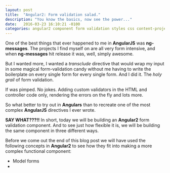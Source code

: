 ```yaml
---
layout: post
title:  "Angular2: Form validation salad."
description: "You know the basics, now see the power..."
date:   2016-03-23 16:10:21 -0100
categories: angular2 component form validation styles css content-projection transclude
---
```


One of the best things that ever happened to me in **AngularJS** was **ng-messages**. The projects I find myself on
are all very form intensive, and when **ng-messages** hit release it was, well, simply awesome. 

But I wanted more, I wanted a *transclude* directive that would wrap my input in some magical form-validation candy
without me having to write the boilerplate on every single form for every single form. And I did it. The *holy grail*
of form validation. 

If was pimped. No jokes. Adding custom validators in the HTML and controller code only, rendering the errors on the fly
and lots more.

So what better to try out in **Angulars** than to recreate one of the most complex **AngularJS** directives I ever wrote.

**SAY WHAT???!!**
In short, today we will be building an **Angular2** form validation component. And to see just how flexible it is,
we will be building the same component in three different ways. 

Before we come out the end of this blog post we will have used the following concepts in **Angular2** to see how they
fit into making a more complex functional component:

* Model forms
* 
